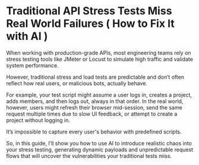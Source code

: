 # Traditional API Stress Tests Miss Real World Failures ( How to Fix It with AI )

When working with production-grade APIs, most engineering teams rely on stress testing tools like JMeter or Locust to simulate high traffic and validate system performance.

However, traditional stress and load tests are predictable and don’t often reflect how real users, or malicious bots, actually behave. 

For example, your test script might assume a user logs in, creates a project, adds members, and then logs out, always in that order. In the real world, however, users might refresh their browser mid-session, send the same request multiple times due to slow UI feedback, or attempt to create a project without logging in.

It’s impossible to capture every user's behavior with predefined scripts. 

So, in this guide, I’ll show you how to use AI to introduce realistic chaos into your stress testing, generating dynamic payloads and unpredictable request flows that will uncover the vulnerabilities your traditional tests miss.
